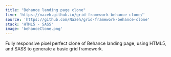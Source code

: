 ```yaml
---
title: "Behance landing page clone"
live: 'https://nazeh.github.io/grid-framework-behance-clone/'
source: 'https://github.com/Nazeh/grid-framework-behance-clone'
stack: 'HTML5 - SASS'
image: 'behanceClone.png'
---
```


Fully responsive pixel perfect clone of Behance landing page, using HTML5, and SASS to generate a basic grid framework.
